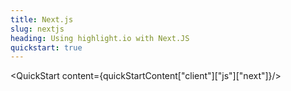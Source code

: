 ```yaml
---
title: Next.js
slug: nextjs
heading: Using highlight.io with Next.JS
quickstart: true
---
```


<QuickStart content={quickStartContent["client"]["js"]["next"]}/>
